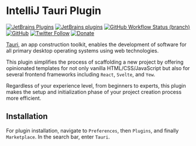 # IntelliJ Tauri Plugin

[![JetBrains Plugins](https://img.shields.io/jetbrains/plugin/v/21659-tauri)](https://plugins.jetbrains.com/plugin/21659-tauri)
[![JetBrains plugins](https://img.shields.io/jetbrains/plugin/d/21659-tauri)](https://plugins.jetbrains.com/plugin/21659-tauri/versions)
[![GitHub Workflow Status (branch)](https://img.shields.io/github/actions/workflow/status/KartanHQ/intellij-tauri/build.yml?branch=master)](https://github.com/KartanHQ/intellij-tauri/actions/workflows/build.yml)
[![GitHub](https://img.shields.io/github/license/KartanHQ/intellij-tauri)](https://github.com/KartanHQ/intellij-tauri/blob/master/LICENSE)
[![Twitter Follow](https://img.shields.io/badge/follow-%40nekofar-1DA1F2?logo=twitter&style=flat)](https://twitter.com/nekofar)
[![Donate](https://img.shields.io/badge/donate-nekofar.crypto-a2b9bc?logo=ko-fi&logoColor=white)](https://ud.me/nekofar.crypto)


<!-- Plugin description -->
[Tauri](https://tauri.app), an app construction toolkit, enables the development of software for all primary desktop operating systems using web technologies.

This plugin simplifies the process of scaffolding a new project by offering opinionated templates for not only vanilla HTML/CSS/JavaScript but also for several frontend frameworks including `React`, `Svelte`, and `Yew`.

Regardless of your experience level, from beginners to experts, this plugin makes the setup and initialization phase of your project creation process more efficient.
<!-- Plugin description end -->

## Installation

For plugin installation, navigate to `Preferences`, then `Plugins`, and finally `Marketplace`. In the search bar, enter `Tauri`.

